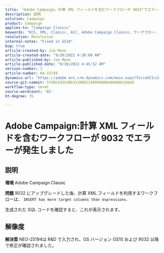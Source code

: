 ```yaml
---
title: 「Adobe Campaign。計算 XML フィールドを含むワークフローが 9032"でエラーが発生しました
description: 説明
solution: Campaign
product: Campaign
applies-to: "Campaign Classic"
keywords: "KCS, XML, Classic, ACC, Adobe Campaign Classic，ワークフロー，計算 XML フィールド，エラー， 9032"
resolution: Resolution
internal-notes: "Fixed in GS10"
bug: true
article-created-by: Jim Menn
article-created-date: "9/30/2022 4:38:09 AM"
article-published-by: Jim Menn
article-published-date: "9/30/2022 4:45:52 AM"
version-number: 3
article-number: KA-15749
dynamics-url: "https://adobe-ent.crm.dynamics.com/main.aspx?forceUCI=1&pagetype=entityrecord&etn=knowledgearticle&id=26d44eae-7940-ed11-9db1-0022480866ad"
source-git-commit: 5f48e1d2430b3136081149956868e66600b1bbb0
workflow-type: tm+mt
source-wordcount: '82'
ht-degree: 3%

---
```


# Adobe Campaign:計算 XML フィールドを含むワークフローが 9032 でエラーが発生しました

## 説明


<b>環境</b>
Adobe Campaign Classic

<b>問題</b>
9032 にアップグレードした後、計算 XML フィールドを利用するワークフローは、 `INSERT has more target columns than expressions`.

生成された SQL コードを確認すると、これが表示されます。




## 解像度


<b>解決策</b>
NEO-25194は R&amp;D で入力され、GS バージョン GS10 および 9032 以降で修正が確認されました。
